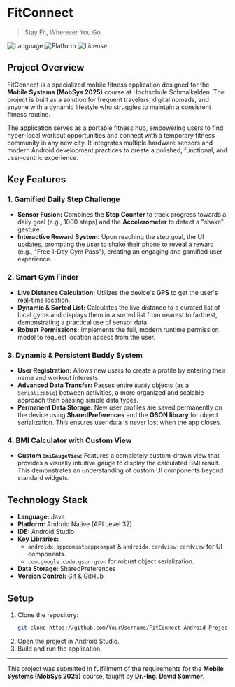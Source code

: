 # FitConnect

> Stay Fit, Wherever You Go.

![Language](https://img.shields.io/badge/Language-Java-blue.svg)
![Platform](https://img.shields.io/badge/Platform-Android-3DDC84?logo=android&logoColor=white)
![License](https://img.shields.io/badge/License-MIT-yellow.svg)

## Project Overview

FitConnect is a specialized mobile fitness application designed for the **Mobile Systems (MobSys 2025)** course at Hochschule Schmalkalden. The project is built as a solution for frequent travelers, digital nomads, and anyone with a dynamic lifestyle who struggles to maintain a consistent fitness routine.

The application serves as a portable fitness hub, empowering users to find hyper-local workout opportunities and connect with a temporary fitness community in any new city. It integrates multiple hardware sensors and modern Android development practices to create a polished, functional, and user-centric experience.

## Key Features

### 1. Gamified Daily Step Challenge
*   **Sensor Fusion:** Combines the **Step Counter** to track progress towards a daily goal (e.g., 1000 steps) and the **Accelerometer** to detect a "shake" gesture.
*   **Interactive Reward System:** Upon reaching the step goal, the UI updates, prompting the user to shake their phone to reveal a reward (e.g., "Free 1-Day Gym Pass"), creating an engaging and gamified user experience.

### 2. Smart Gym Finder
*   **Live Distance Calculation:** Utilizes the device's **GPS** to get the user's real-time location.
*   **Dynamic & Sorted List:** Calculates the live distance to a curated list of local gyms and displays them in a sorted list from nearest to farthest, demonstrating a practical use of sensor data.
*   **Robust Permissions:** Implements the full, modern runtime permission model to request location access from the user.

### 3. Dynamic & Persistent Buddy System
*   **User Registration:** Allows new users to create a profile by entering their name and workout interests.
*   **Advanced Data Transfer:** Passes entire `Buddy` objects (as a `Serializable`) between activities, a more organized and scalable approach than passing simple data types.
*   **Permanent Data Storage:** New user profiles are saved permanently on the device using **SharedPreferences** and the **GSON library** for object serialization. This ensures user data is never lost when the app closes.

### 4. BMI Calculator with Custom View
*   **Custom `BmiGaugeView`:** Features a completely custom-drawn view that provides a visually intuitive gauge to display the calculated BMI result. This demonstrates an understanding of custom UI components beyond standard widgets.

## Technology Stack

*   **Language:** Java
*   **Platform:** Android Native (API Level 32)
*   **IDE:** Android Studio
*   **Key Libraries:**
    *   `androidx.appcompat:appcompat` & `androidx.cardview:cardview` for UI components.
    *   `com.google.code.gson:gson` for robust object serialization.
*   **Data Storage:** SharedPreferences
*   **Version Control:** Git & GitHub

## Setup

1.  Clone the repository:
    ```bash
    git clone https://github.com/YourUsername/FitConnect-Android-Project.git
    ```
2.  Open the project in Android Studio.
3.  Build and run the application.

---

This project was submitted in fulfillment of the requirements for the **Mobile Systems (MobSys 2025)** course, taught by **Dr.-Ing. David Sommer**.
